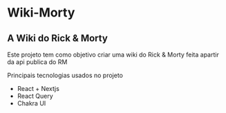 # Wiki-Morty

## A Wiki do Rick & Morty

Este projeto tem como objetivo criar uma wiki do Rick & Morty feita apartir 
da api publica do RM

Principais tecnologias usados no projeto

+ React + Nextjs
+ React Query
+ Chakra UI



